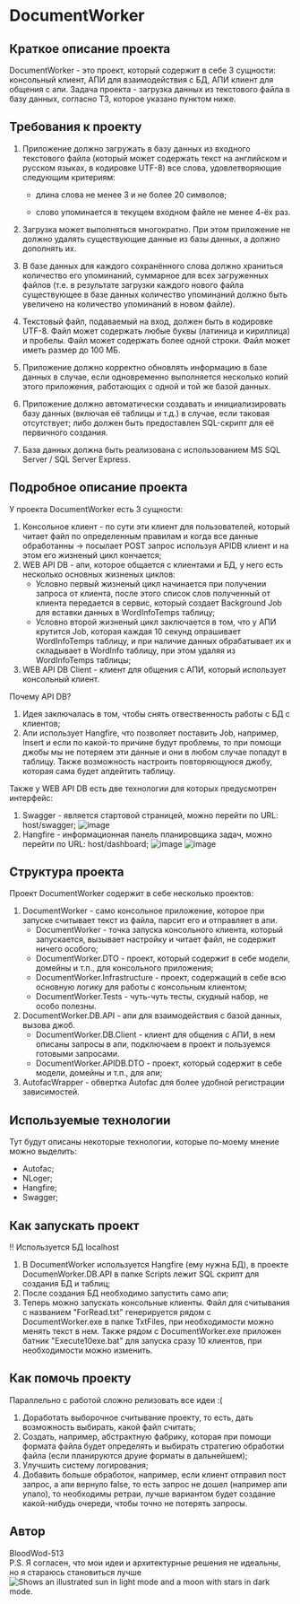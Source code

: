 # DocumentWorker

## Краткое описание проекта
DocumentWorker - это проект, который содержит в себе 3 сущности: консольный клиент, АПИ для взаимодействия с БД, АПИ клиент для общения с апи. 
Задача проекта - загрузка данных из текстового файла в базу данных, согласно ТЗ, которое указано пунктом ниже.

## Требования к проекту
1. Приложение должно загружать в базу данных из входного текстового файла (который может содержать текст на английском и русском языках, в кодировке UTF-8) все слова, удовлетворяющие следующим критериям:

	* длина слова не менее 3 и не более 20 символов;

	* слово упоминается в текущем входном файле не менее 4-ёх раз.

2. Загрузка может выполняться многократно. При этом приложение не должно удалять существующие данные из базы данных, а должно дополнять их.

3. В базе данных для каждого сохранённого слова должно храниться количество его упоминаний, суммарное для всех загруженных файлов (т.е. в результате загрузки каждого нового файла существующее в базе данных количество упоминаний должно быть увеличено на количество упоминаний в новом файле).

4. Текстовый файл, подаваемый на вход, должен быть в кодировке UTF-8. Файл может содержать любые буквы (латиница и кириллица) и пробелы. Файл может содержать более одной строки. Файл может иметь размер до 100 МБ.

5. Приложение должно корректно обновлять информацию в базе данных в случае, если одновременно выполняется несколько копий этого приложения, работающих с одной и той же базой данных.
   
7. Приложение должно автоматически создавать и инициализировать базу данных (включая её таблицы и т.д.) в случае, если таковая отсутствует; либо должен быть предоставлен SQL-скрипт для её первичного создания.

8. База данных должна быть реализована с использованием MS SQL Server / SQL Server Express.

## Подробное описание проекта
У проекта DocumentWorker есть 3 сущности:
1. Консольное клиент - по сути эти клиент для пользователей, который читает файл по определенным правилам и когда все данные обработанны -> посылает POST запрос используя APIDB клиент и на этом его жизненый цикл кончается;
2. WEB API DB - апи, которое общается с клиентами и БД, у него есть несколько основных жизненых циклов:
    * Условно первый жизненый цикл начинается при получении запроса от клиента, после этого список слов полученный от клиента передается в сервис, который создает Background Job для вставки данных в WordInfoTemps таблицу;
    * Условно второй жизненый цикл заключается в том, что у АПИ крутится Job, которая каждая 10 секунд опрашивает WordInfoTemps таблицу, и при наличие данных обрабатывает их и складывает в WordInfo таблицу, при этом удаляя из WordInfoTemps таблицы;
4. WEB API DB Client - клиент для общения с АПИ, который использует консольный клиент.

Почему API DB?
1. Идея заключалась в том, чтобы снять отвественность работы с БД с клиентов;
2. Апи использует Hangfire, что позволяет поставить Job, например, Insert и если по какой-то причине будут проблемы, то при помощи джобы мы не потеряем эти данные и они в любом случае попадут в таблицу. Также возможность настроить повторяющуюся джобу, которая сама будет апдейтить таблицу.

Также у WEB API DB есть две технологии для которых предусмотрен интерфейс:
1. Swagger - является стартовой страницей, можно перейти по URL: host/swagger;
![image](https://github.com/BloodWod-513/DocumentWorker/assets/33897884/5e66dcb2-c044-430f-aa30-417dc4003e5f)
2. Hangfire - информационная панель планировщика задач, можно перейти по URL: host/dashboard;
![image](https://github.com/BloodWod-513/DocumentWorker/assets/33897884/17b44723-04fe-4381-b351-360b0a197559)
![image](https://github.com/BloodWod-513/DocumentWorker/assets/33897884/bfaf3476-c86f-4c2d-b0ab-4ad51eaf39f1)

## Структура проекта
Проект DocumentWorker содержит в себе несколько проектов:
1. DocumentWorker - само консольное приложение, которое при запуске считывает текст из файла, парсит его и отправляет в апи.
    * DocumentWorker - точка запуска консольного клиента, который запускается, вызывает настройку и читает файл, не содержит ничего особого;
    * DocumentWorker.DTO - проект, который содержит в себе модели, домейны и т.п., для консольного приложения;
    * DocumentWorker.Infrastructure - проект, содержащий в себе всю основную логику для работы с консольным клиентом;
    * DocumentWorker.Tests - чуть-чуть тесты, скудный набор, не особо полезны.
2. DocumentWorker.DB.API - апи для взаимодействия с базой данных, вызова джоб.
    * DocumentWorker.DB.Client - клиент для общения с АПИ, в нем описаны запросы в апи, подключаем в проект и пользуемся готовыми запросами.
    * DocumentWorker.APIDB.DTO - проект, который содержит в себе модели, домейны и т.п., для апи;
3. AutofacWrapper - обвертка Autofac для более удобной регистрации зависимостей.

## Используемые технологии
Тут будут описаны некоторые технологии, которые по-моему мнение можно выделить:
* Autofac;
* NLoger;
* Hangfire;
* Swagger;

## Как запускать проект
  !! Используется БД localhost
  1. В DocumentWorker используется Hangfire (ему нужна БД), в проекте DocumenWorker.DB.API в папке Scripts лежит SQL скрипт для создания БД и таблиц;
  2. После создания БД необходимо запустить само апи;
  3. Теперь можно запускать консольные клиенты.
Файл для считывания с названием "ForRead.txt" генерируется рядом с DocumentWorker.exe в папке TxtFiles, при необходимости можно менять текст в нем.
Также рядом с DocumentWorker.exe приложен батник "Execute10exe.bat" для запуска сразу 10 клиентов, при необходимости можно изменить.

## Как помочь проекту
Параллельно с работой сложно релизовать все идеи :(
  1. Доработать выборочное считывание проекту, то есть, дать возможность выбирать, какой файл считать;
  2. Создать, например, абстрактную фабрику, которая при помощи формата файла будет определять и выбирать стратегию обработки файла (если планируются друие форматы в дальнейшем);
  3. Улучшить систему логирования;
  4. Добавить больше обработок, например, если клиент отправил пост запрос, а апи вернуло false, то есть запрос не дошел (например апи упало), то необходимы ретраи, лучше вариантом будет создание какой-нибудь очереди, чтобы точно не потерять запросы.

## Автор
BloodWod-513 </br>
P.S. Я согласен, что мои идеи и архитектурные решения не идеальны, но я стараюсь становиться лучше
<picture>
  <source media="(prefers-color-scheme: dark)" srcset="https://user-images.githubusercontent.com/25423296/163456776-7f95b81a-f1ed-45f7-b7ab-8fa810d529fa.png">
  <source media="(prefers-color-scheme: light)" srcset="https://user-images.githubusercontent.com/25423296/163456779-a8556205-d0a5-45e2-ac17-42d089e3c3f8.png">
  <img alt="Shows an illustrated sun in light mode and a moon with stars in dark mode." src="https://user-images.githubusercontent.com/25423296/163456779-a8556205-d0a5-45e2-ac17-42d089e3c3f8.png">
</picture>
